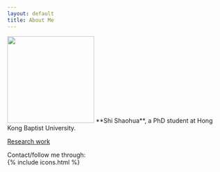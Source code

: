 ```yaml
---
layout: default
title: About Me
---
```


<img src="/images/photo_about.jpg" class="right" width="200"/>
**Shi Shaohua**, a PhD student at Hong Kong Baptist University.

[Research work](https://scholar.google.com/citations?user=byr8_vAAAAAJ)  

  
Contact/follow me through:  
{% include icons.html %}



